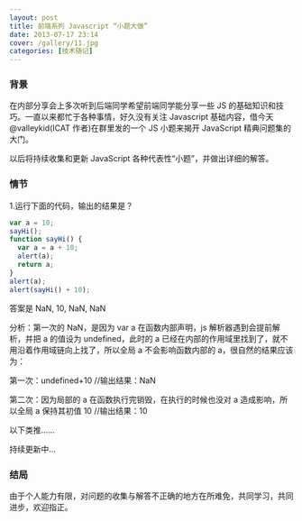 ```yaml
---
layout: post
title: 前端系列 Javascript “小题大做”
date: 2013-07-17 23:14
cover: /gallery/11.jpg
categories: [技术随记]
---
```


### 背景

在内部分享会上多次听到后端同学希望前端同学能分享一些 JS 的基础知识和技巧。一直以来都忙于各种事情，好久没有关注 Javascript 基础内容，借今天@valleykid(ICAT 作者)在群里发的一个 JS 小题来揭开 JavaScript 精典问题集的大门。

以后将持续收集和更新 JavaScript 各种代表性“小题”，并做出详细的解答。

<!--more-->

### 情节

1.运行下面的代码，输出的结果是？

```javascript
var a = 10;
sayHi();
function sayHi() {
  var a = a + 10;
  alert(a);
  return a;
}
alert(a);
alert(sayHi() + 10);
```

答案是 NaN, 10, NaN, NaN

分析：第一次的 NaN，是因为 var a 在函数内部声明，js 解析器遇到会提前解析，并把 a 的值设为 undefined，此时的 a 已经在内部的作用域里找到了，就不用沿着作用域链向上找了，所以全局 a 不会影响函数内部的 a，很自然的结果应该为：

第一次：undefined+10 //输出结果：NaN

第二次：因为局部的 a 在函数执行完销毁，在执行的时候也没对 a 造成影响，所以全局 a 保持其初值 10 //输出结果：10

以下类推......

持续更新中...

### 结局

由于个人能力有限，对问题的收集与解答不正确的地方在所难免，共同学习，共同进步，欢迎指正。

